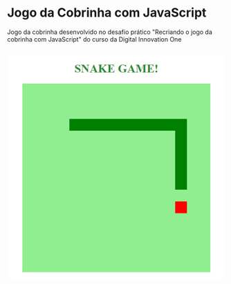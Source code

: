 # Jogo da Cobrinha com JavaScript
Jogo da cobrinha desenvolvido no desafio prático "Recriando o jogo da cobrinha com JavaScript" do curso da Digital Innovation One
##
![Screenshot](https://github.com/yesminmarie/jogo-cobrinha-javascript/blob/master/Screenshot.png)
